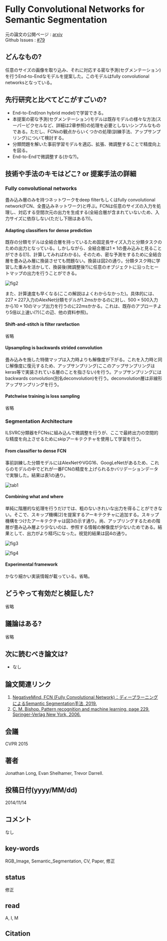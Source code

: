 # Fully Convolutional Networks for Semantic Segmentation

元の論文の公開ページ : [arxiv](https://arxiv.org/abs/1411.4038)  
Github Issues : [#79](https://github.com/Obarads/obarads.github.io/issues/79)

## どんなもの?
任意のサイズの画像を取り込み、それに対応する密な予測(セグメンテーション)を行うEnd-to-Endなモデルを提案した。このモデルはfully convolutional networksとなっている。

## 先行研究と比べてどこがすごいの?
- End-to-End(non hybrid model)で学習できる。
- 本提案の密な予測(セグメンテーション)モデルは既存モデルの様々な方法(スーパーピクセルなど、詳細は2章参照)の処理を必要としないシンプルなものである。ただし、FCNsの観点からいくつかの処理(訓練手法、アップサンプリング)について検討する。
- 分類問題を解いた事前学習モデルを適応、拡張、微調整することで精度向上を図る。
- End-to-Endで微調整する(かな?)。

## 技術や手法のキモはどこ? or 提案手法の詳細
### Fully convolutional networks
畳み込み層のみを持つネットワークをdeep filterもしくはfully convolutional network(FCN、全畳込みネットワーク)と呼ぶ。FCNは任意のサイズの入力を処理し、対応する空間次元の出力を生成する(全結合層が含まれていないため、入力サイズに依存しない(ただし下限はある?))。

#### Adapting classifiers for dense prediction
既存の分類モデルは全結合層を持っているため固定長サイズ入力と分類タスクのための出力となっている。しかしながら、全結合層は$1\times 1$の畳み込みと見ることができる([1]、計算してみればわかる)。そのため、密な予測をするために全結合層を畳み込み層に換装させても問題ない。換装は図2の通り。分類タスク時に学習した重みを活かして、換装後(微調整後?)に任意のオブジェクトに沿ったヒートマップの出力を行うことができる。

![fig2](img/FCNfSS/fig2.png)

また、計算速度も早くなる(ここの解説はよくわからなかった)。具体的には、$227\times227$入力のAlexNet分類モデルが1.2msかかるのに対し、$500\times 500$入力から$10\times10$のマップ出力を行うのに22msかかる。これは、既存のアプローチより5倍以上速い(?)(この辺、他の資料参照)。

#### Shift-and-stitch is filter rarefaction
省略

#### Upsampling is backwards strided convolution
畳み込みを施した特徴マップは入力時よりも解像度が下がる。これを入力時と同じ解像度に復元するため、アップサンプリング(ここのアップサンプリングはkeras等で実装されている層のことを指さない)を行う。アップサンプリングにはbackwards convolution(別名deconvolution)を行う。deconvolution層は非線形アップサンプリングを行う。

#### Patchwise training is loss sampling
省略

### Segmentation Architecture
ILSVRC分類器をFCNsに組み込んで微調整を行うが、ここで最終出力の空間的な精度を向上させるためにskipアーキテクチャを使用して学習を行う。

#### From classifier to dense FCN
事前訓練した分類モデルにはAlexNetやVGG16、GoogLeNetがあるため、これらのモデルの中でどれが一番FCNの精度を上げられるかバリデーションデータで実験した。結果は表1の通り。

![tab1](img/FCNfSS/tab1.png)

#### Combining what and where
単純に階層的な処理を行うだけでは、粗のないきれいな出力を得ることができない。そこで、スキップ機構[2]を提案するアーキテクチャに追加する。スキップ機構をつけたアーキテクチャは図3の示す通り。尚、アップリングするための階層が畳み込み層より少ないのは、参照する情報の解像度が少ないためである。結果として、出力がより精巧になった。視覚的結果は図4の通り。

![fig3](img/FCNfSS/fig3.png)

![fig4](img/FCNfSS/fig4.png)

#### Experimental framework
かなり細かい実装情報が載っている。省略。

## どうやって有効だと検証した?
省略

## 議論はある?
省略

## 次に読むべき論文は?
- なし

## 論文関連リンク
1. [NegativeMind, FCN (Fully Convolutional Network)：ディープラーニングによるSemantic Segmentation手法, 2019.](https://blog.negativemind.com/2019/03/11/semantic-segmentation-by-fully-convolutional-network/)
2. [C. M. Bishop. Pattern recognition and machine learning, page 229. Springer-Verlag New York, 2006.](https://www.springer.com/gp/book/9780387310732)

## 会議
CVPR 2015

## 著者
Jonathan Long, Evan Shelhamer, Trevor Darrell.

## 投稿日付(yyyy/MM/dd)
2014/11/14

## コメント
なし

## key-words
RGB_Image, Semantic_Segmentation, CV, Paper, 修正

## status
修正

## read
A, I, M

## Citation
